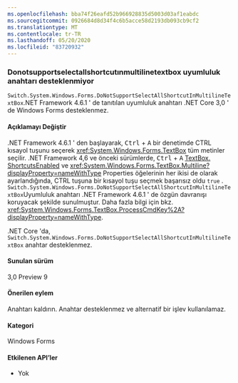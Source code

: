 ```yaml
---
ms.openlocfilehash: bba74f26eafd52b966928835d5003d03af1eabdc
ms.sourcegitcommit: 0926684d8d34f4c6b5acce58d2193db093cb9cf2
ms.translationtype: MT
ms.contentlocale: tr-TR
ms.lasthandoff: 05/20/2020
ms.locfileid: "83720932"
---
```

### <a name="donotsupportselectallshortcutinmultilinetextbox-compatibility-switch-not-supported"></a>Donotsupportselectallshortcutınmultilinetextbox uyumluluk anahtarı desteklenmiyor

`Switch.System.Windows.Forms.DoNotSupportSelectAllShortcutInMultilineTextBox`.NET Framework 4.6.1 ' de tanıtılan uyumluluk anahtarı .NET Core 3,0 ' de Windows Forms desteklenmez.

#### <a name="change-description"></a>Açıklamayı Değiştir

.NET Framework 4.6.1 ' den başlayarak, <kbd>Ctrl</kbd>  +  <kbd>A</kbd> bir denetimde CTRL kısayol tuşunu seçerek <xref:System.Windows.Forms.TextBox> tüm metinler seçilir. .NET Framework 4,6 ve önceki sürümlerde, <kbd>Ctrl</kbd>  +  <kbd>A</kbd> [TextBox. ShortcutsEnabled](xref:System.Windows.Forms.TextBoxBase.ShortcutsEnabled) ve <xref:System.Windows.Forms.TextBox.Multiline?displayProperty=nameWithType> Properties öğelerinin her ikisi de olarak ayarlandığında, CTRL tuşuna bir kısayol tuşu seçmek başarısız oldu `true` . `Switch.System.Windows.Forms.DoNotSupportSelectAllShortcutInMultilineTextBox`Uyumluluk anahtarı .NET Framework 4.6.1 ' de özgün davranışı koruyacak şekilde sunulmuştur. Daha fazla bilgi için bkz. <xref:System.Windows.Forms.TextBox.ProcessCmdKey%2A?displayProperty=nameWithType>.

.NET Core 'da, `Switch.System.Windows.Forms.DoNotSupportSelectAllShortcutInMultilineTextBox` anahtar desteklenmez.

#### <a name="version-introduced"></a>Sunulan sürüm

3,0 Preview 9

#### <a name="recommended-action"></a>Önerilen eylem

Anahtarı kaldırın. Anahtar desteklenmez ve alternatif bir işlev kullanılamaz.

#### <a name="category"></a>Kategori

Windows Forms

#### <a name="affected-apis"></a>Etkilenen API’ler

- Yok

<!-- 

#### Affected APIs

- Not detectable via API analysis

-->
